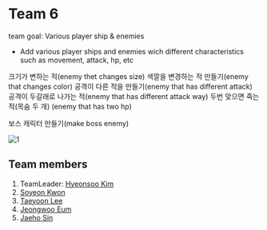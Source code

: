 # Team 6
 team goal:  Various player ship & enemies
  - Add various player ships and enemies wich different characteristics such as movement, attack, hp, etc

  크기가 변하는 적(enemy thet changes size)
  색깔을 변경하는 적 만들기(enemy that changes color)
  공격이 다른 적을 만들기(enemy that has different attack)
  공격이 두갈래로 나가는 적(enemy that has different attack way)
  두번 맞으면 죽는 적(목숨 두 개) (enemy that has two hp)
  
  보스 캐릭터 만들기(make boss enemy)
  
  
  ![1](https://user-images.githubusercontent.com/50573800/192713516-55c4fa9e-28fa-48b8-aa69-31bdd7859931.jpg)
  
  
## Team members

1. TeamLeader: [Hyeonsoo Kim](https://github.com/hsoo3844/hsoo3844)
2. [Soyeon Kwon](https://github.com/annkwon1123/annkwon1123)
3. [Taeyoon Lee](https://github.com/TYParrot/TYParrot)
4. [Jeongwoo Eum](https://github.com/jeongwoo99/jeongwoo99)
5. [Jaeho Sin](https://github.com/sjh7535/sjh7535)
